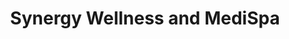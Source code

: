 ---
title: "Synergy Wellness and MediSpa"
url: /oceanport/synergy-wellness-and-medispa/
shop: beauty
---
